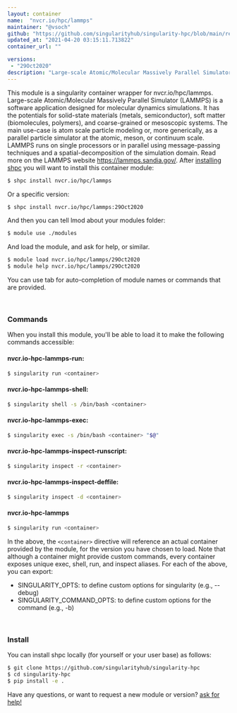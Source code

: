 ```yaml
---
layout: container
name:  "nvcr.io/hpc/lammps"
maintainer: "@vsoch"
github: "https://github.com/singularityhub/singularity-hpc/blob/main/registry/nvcr.io/hpc/lammps/container.yaml"
updated_at: "2021-04-20 03:15:11.713822"
container_url: ""

versions:
 - "29Oct2020"
description: "Large-scale Atomic/Molecular Massively Parallel Simulator (LAMMPS) is a software application designed for molecular dynamics simulations. It has the potentials for solid-state materials (metals, semiconductor), soft matter (biomolecules, polymers), and coarse-grained or mesoscopic systems. The main use-case is atom scale particle modeling or, more generically, as a parallel particle simulator at the atomic, meson, or continuum scale. LAMMPS runs on single processors or in parallel using message-passing techniques and a spatial-decomposition of the simulation domain. Read more on the LAMMPS website https://lammps.sandia.gov/."
---
```


This module is a singularity container wrapper for nvcr.io/hpc/lammps.
Large-scale Atomic/Molecular Massively Parallel Simulator (LAMMPS) is a software application designed for molecular dynamics simulations. It has the potentials for solid-state materials (metals, semiconductor), soft matter (biomolecules, polymers), and coarse-grained or mesoscopic systems. The main use-case is atom scale particle modeling or, more generically, as a parallel particle simulator at the atomic, meson, or continuum scale. LAMMPS runs on single processors or in parallel using message-passing techniques and a spatial-decomposition of the simulation domain. Read more on the LAMMPS website https://lammps.sandia.gov/.
After [installing shpc](#install) you will want to install this container module:

```bash
$ shpc install nvcr.io/hpc/lammps
```

Or a specific version:

```bash
$ shpc install nvcr.io/hpc/lammps:29Oct2020
```

And then you can tell lmod about your modules folder:

```bash
$ module use ./modules
```

And load the module, and ask for help, or similar.

```bash
$ module load nvcr.io/hpc/lammps/29Oct2020
$ module help nvcr.io/hpc/lammps/29Oct2020
```

You can use tab for auto-completion of module names or commands that are provided.

<br>

### Commands

When you install this module, you'll be able to load it to make the following commands accessible:

#### nvcr.io-hpc-lammps-run:

```bash
$ singularity run <container>
```

#### nvcr.io-hpc-lammps-shell:

```bash
$ singularity shell -s /bin/bash <container>
```

#### nvcr.io-hpc-lammps-exec:

```bash
$ singularity exec -s /bin/bash <container> "$@"
```

#### nvcr.io-hpc-lammps-inspect-runscript:

```bash
$ singularity inspect -r <container>
```

#### nvcr.io-hpc-lammps-inspect-deffile:

```bash
$ singularity inspect -d <container>
```



#### nvcr.io-hpc-lammps

```bash
$ singularity run <container>
```


In the above, the `<container>` directive will reference an actual container provided
by the module, for the version you have chosen to load. Note that although a container
might provide custom commands, every container exposes unique exec, shell, run, and
inspect aliases. For each of the above, you can export:

 - SINGULARITY_OPTS: to define custom options for singularity (e.g., --debug)
 - SINGULARITY_COMMAND_OPTS: to define custom options for the command (e.g., -b)

<br>
  
### Install

You can install shpc locally (for yourself or your user base) as follows:

```bash
$ git clone https://github.com/singularityhub/singularity-hpc
$ cd singularity-hpc
$ pip install -e .
```

Have any questions, or want to request a new module or version? [ask for help!](https://github.com/singularityhub/singularity-hpc/issues)